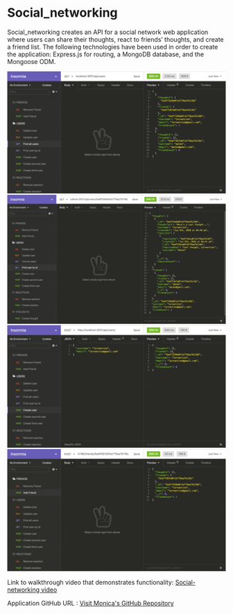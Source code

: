 # Social_networking
Social_networking creates an API for a social network web application where users can share their thoughts, react to friends’ thoughts, and create a friend list. The following technologies have been used in order to create the application: Express.js for routing, a MongoDB database, and the Mongoose ODM.

<img src="./assets/18-nosql-homework-demo-01.gif" alt="demo-1" />
<img src="./assets/18-nosql-homework-demo-02.gif" alt="demo-2" />
<img src="./assets/18-nosql-homework-demo-03.gif" alt="demo-3" />
<img src="./assets/18-nosql-homework-demo-04.gif" alt="demo-4" />


Link to walkthrough video that demonstrates functionality: <a href= "https://drive.google.com/file/d/1JDplWpnaaeljHHIbYm53u9Hd95OoFbEw/view?usp=sharing">Social-networking video</a> 

Application GitHub URL : <a href= "https://github.com/monicadolce/Social_networking">Visit Monica's GitHub Repository</a> 